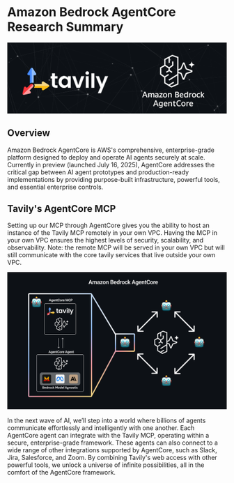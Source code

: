 # Amazon Bedrock AgentCore Research Summary

![](assets/banner.png)


## Overview

Amazon Bedrock AgentCore is AWS's comprehensive, enterprise-grade platform designed to deploy and operate AI agents securely at scale. Currently in preview (launched July 16, 2025), AgentCore addresses the critical gap between AI agent prototypes and production-ready implementations by providing purpose-built infrastructure, powerful tools, and essential enterprise controls.

## Tavily's AgentCore MCP

Setting up our MCP through AgentCore gives you the ability to host an instance of the Tavily MCP remotely in your own VPC. Having the MCP in your own VPC ensures the highest levels of security, scalability, and observability. Note: the remote MCP will be served in your own VPC but will still communicate with the core tavily services that live outside your own VPC. 

![](assets/agents.png)

In the next wave of AI, we’ll step into a world where billions of agents communicate effortlessly and intelligently with one another. Each AgentCore agent can integrate with the Tavily MCP, operating within a secure, enterprise-grade framework. These agents can also connect to a wide range of other integrations supported by AgentCore, such as Slack, Jira, Salesforce, and Zoom. By combining Tavily's web access with other powerful tools, we unlock a universe of infinite possibilities, all in the comfort of the AgentCore framework.